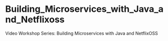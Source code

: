 # Building_Microservices_with_Java_and_Netflixoss
Video Workshop Series: Building Microservices with Java and NetflixOSS

